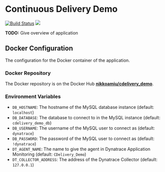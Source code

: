 # Continuous Delivery Demo

[![Build Status](http://va1dynadevsrv02.local:8080/buildStatus/icon?job=CDelivery_Demo)](http://va1dynadevsrv02.local:8080/job/CDelivery_Demo/)
[![](https://badge.imagelayers.io/nikkoamiu/cdelivery_demo:latest.svg)](https://imagelayers.io/?images=nikkoamiu/cdelivery_demo:latest 'Get your own badge on imagelayers.io')

**TODO:** Give overview of application

## Docker Configuration

The configuration for the Docker container of the application.

### Docker Repository

The Docker repository is on the Docker Hub **[nikkoamiu/cdelivery_demo](https://hub.docker.com/r/nikkoamiu/cdelivery_demo/)**.

### Environment Variables

- `DB_HOSTNAME`: The hostname of the MySQL database instance (default: `localhost`)
- `DB_DATABASE`: The database to connect to in the MySQL instance (default: `cdelivery_demo_db`)
- `DB_USERNAME`: The username of the MySQL user to connect as (default: `dynatrace`)
- `DB_PASSWORD`: The password of the MySQL user to connect as (default: `!dynatrace`)
- `DT_AGENT_NAME`: The name to give the agent in Dynatrace Application Monitoring (default: `CDelivery_Demo`)
- `DT_COLLECTOR_ADDRESS`: The address of the Dynatrace Collector (default: `127.0.0.1`)
